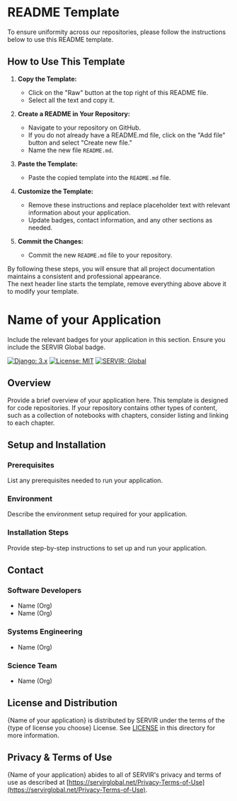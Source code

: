 # README Template

To ensure uniformity across our repositories, please follow the instructions below to use this README template.

## How to Use This Template

1. **Copy the Template:**
   - Click on the "Raw" button at the top right of this README file.
   - Select all the text and copy it.

2. **Create a README in Your Repository:**
   - Navigate to your repository on GitHub.
   - If you do not already have a README.md file, click on the "Add file" button and select "Create new file."
   - Name the new file `README.md`.

3. **Paste the Template:**
   - Paste the copied template into the `README.md` file.

4. **Customize the Template:**
   - Remove these instructions and replace placeholder text with relevant information about your application.
   - Update badges, contact information, and any other sections as needed.

5. **Commit the Changes:**
   - Commit the new `README.md` file to your repository.

By following these steps, you will ensure that all project documentation maintains a consistent and professional appearance.  
The next header line starts the template, remove everything above above it to modify your template.

# Name of your Application

Include the relevant badges for your application in this section. Ensure you include the SERVIR Global badge.

[![Django: 3.x](https://img.shields.io/badge/Django-3.x-blue)](https://www.djangoproject.com)
[![License: MIT](https://img.shields.io/badge/License-MIT-yellow.svg)](https://opensource.org/licenses/MIT)
[![SERVIR: Global](https://img.shields.io/badge/SERVIR-Global-green)](https://servirglobal.net)

## Overview

Provide a brief overview of your application here. This template is designed for code repositories. If your repository contains other types of content, such as a collection of notebooks with chapters, consider listing and linking to each chapter.

## Setup and Installation

### Prerequisites

List any prerequisites needed to run your application.

### Environment

Describe the environment setup required for your application.

### Installation Steps

Provide step-by-step instructions to set up and run your application.

## Contact

### Software Developers

- Name (Org)
- Name (Org)

### Systems Engineering

- Name (Org)

### Science Team

-  Name (Org)



## License and Distribution

{Name of your application} is distributed by SERVIR under the terms of the {type of license you choose} License. See
[LICENSE](LICENSE) in this directory for more information.

## Privacy & Terms of Use

{Name of your application} abides to all of SERVIR's privacy and terms of use as described
at [https://servirglobal.net/Privacy-Terms-of-Use](https://servirglobal.net/Privacy-Terms-of-Use).

